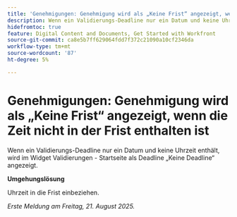 ```yaml
---
title: 'Genehmigungen: Genehmigung wird als „Keine Frist“ angezeigt, wenn die Zeit nicht in der Frist enthalten ist'
description: Wenn ein Validierungs-Deadline nur ein Datum und keine Uhrzeit enthält, wird er im Widget Validierungen - Startseite als Deadline (Frist ohne Deadline) angezeigt.
hidefromtoc: true
feature: Digital Content and Documents, Get Started with Workfront
source-git-commit: ca8e5b7ff629064fdd7f372c21090a10cf2346da
workflow-type: tm+mt
source-wordcount: '87'
ht-degree: 5%

---
```



# Genehmigungen: Genehmigung wird als „Keine Frist“ angezeigt, wenn die Zeit nicht in der Frist enthalten ist

Wenn ein Validierungs-Deadline nur ein Datum und keine Uhrzeit enthält, wird im Widget Validierungen - Startseite als Deadline „Keine Deadline“ angezeigt.

**Umgehungslösung**

Uhrzeit in die Frist einbeziehen.

_Erste Meldung am Freitag, 21. August 2025._
